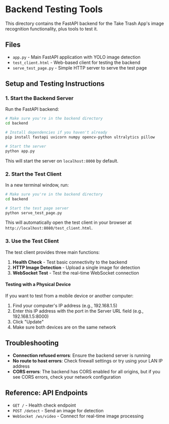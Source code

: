 # Backend Testing Tools

This directory contains the FastAPI backend for the Take Trash App's image recognition functionality, plus tools to test it.

## Files

- `app.py` - Main FastAPI application with YOLO image detection
- `test_client.html` - Web-based client for testing the backend
- `serve_test_page.py` - Simple HTTP server to serve the test page

## Setup and Testing Instructions

### 1. Start the Backend Server

Run the FastAPI backend:

```bash
# Make sure you're in the backend directory
cd backend

# Install dependencies if you haven't already
pip install fastapi uvicorn numpy opencv-python ultralytics pillow

# Start the server
python app.py
```

This will start the server on `localhost:8000` by default.

### 2. Start the Test Client

In a new terminal window, run:

```bash
# Make sure you're in the backend directory
cd backend

# Start the test page server
python serve_test_page.py
```

This will automatically open the test client in your browser at `http://localhost:8080/test_client.html`.

### 3. Use the Test Client

The test client provides three main functions:

1. **Health Check** - Test basic connectivity to the backend
2. **HTTP Image Detection** - Upload a single image for detection
3. **WebSocket Test** - Test the real-time WebSocket connection

#### Testing with a Physical Device

If you want to test from a mobile device or another computer:

1. Find your computer's IP address (e.g., 192.168.1.5)
2. Enter this IP address with the port in the Server URL field (e.g., 192.168.1.5:8000)
3. Click "Update"
4. Make sure both devices are on the same network

## Troubleshooting

- **Connection refused errors**: Ensure the backend server is running
- **No route to host errors**: Check firewall settings or try using your LAN IP address
- **CORS errors**: The backend has CORS enabled for all origins, but if you see CORS errors, check your network configuration

## Reference: API Endpoints

- `GET /` - Health check endpoint
- `POST /detect` - Send an image for detection
- `WebSocket /ws/video` - Connect for real-time image processing 